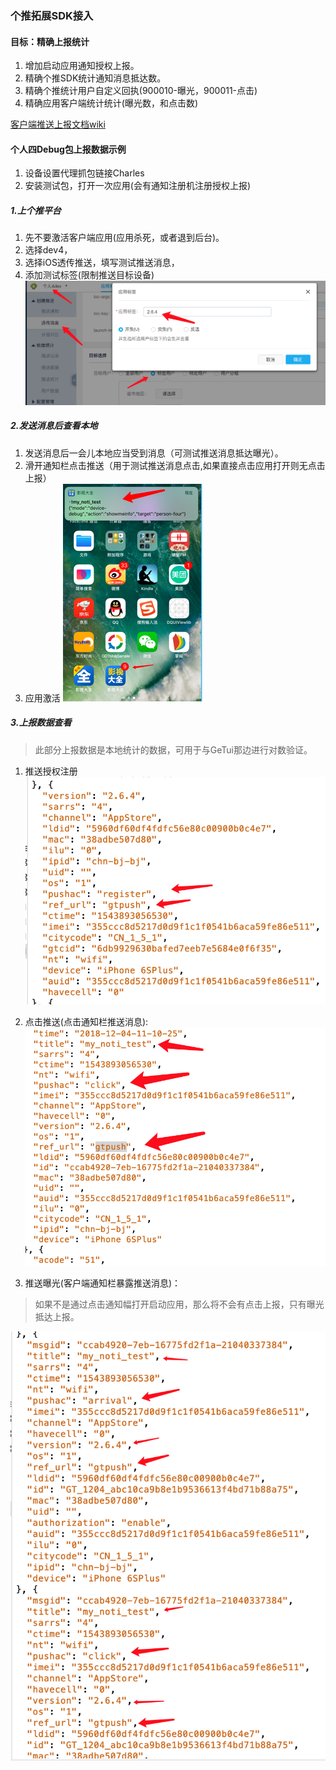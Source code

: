 ### 个推拓展SDK接入
#### 目标：精确上报统计
1. 增加启动应用通知授权上报。
2. 精确个推SDK统计通知消息抵达数。
3. 精确个推统计用户自定义回执(900010-曝光，900011-点击)
4. 精确应用客户端统计统计(曝光数，和点击数)

[客户端推送上报文档wiki](http://wiki.shandianshipin.cn:8090/pages/viewpage.action?pageId=12290046)


#### 个人四Debug包上报数据示例
1. 设备设置代理抓包链接Charles
2. 安装测试包，打开一次应用(会有通知注册机注册授权上报)

##### 1.上个推平台
1. 先不要激活客户端应用(应用杀死，或者退到后台)。
2. 选择dev4，
3. 选择iOS透传推送，填写测试推送消息，
4. 添加测试标签(限制推送目标设备)
![ac_push](media/ac_push.png)

##### 2.发送消息后查看本地
1. 发送消息后一会儿本地应当受到消息（可测试推送消息抵达曝光）。
2. 滑开通知栏点击推送（用于测试推送消息点击,如果直接点击应用打开则无点击上报）
3. 应用激活
![ac_explosure](media/ac_explosure-1.png)

##### 3.上报数据查看
> 此部分上报数据是本地统计的数据，可用于与GeTui那边进行对数验证。

1. 推送授权注册
![ac_regist](media/ac_regist.png)


2. 点击推送(点击通知栏推送消息):
![ac_click](media/ac_click.png)

3. 推送曝光(客户端通知栏暴露推送消息)：
> 如果不是通过点击通知幅打开启动应用，那么将不会有点击上报，只有曝光抵达上报。
 
![ac_arrive](media/ac_arrive-1.png)






